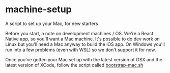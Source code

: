 # machine-setup
A script to set up your Mac, for new starters

Before you start, a note on development machines / OS. We're a React Native app, so you'll want a Mac machine. It's possible to do dev work on Linux but you'll need a Mac anyway to build the iOS app. On Windows you'll run into a few problems (even with WSL) so we don't support it for now.

Once you've gotten your Mac set up with the latest version of OSX and the latest version of XCode, follow the script called [bootstrap-mac.sh](/bootstrap-mac.sh)
